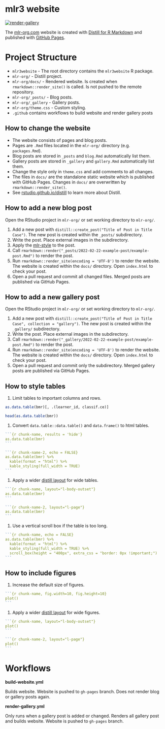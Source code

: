 # mlr3 website

[![render-gallery](https://github.com/mlr-org/mlr3website/actions/workflows/render-gallery.yml/badge.svg?branch=main)](https://github.com/mlr-org/mlr3website/actions/workflows/render-gallery.yml)

The [mlr-org.com](https://mlr-org.com/) website is created with [Distill for R Markdown](https://rstudio.github.io/distill/website.html) and published with [GitHub Pages](https://docs.github.com/en/pages).

# Project Structure

* `mlr3website` - The root directory contains the `mlr3website` R package.
* `mlr-org/` - Distill project.
* `mlr-org/docs/` - Rendered website. Is created when `rmarkdown::render_site()` is called. Is not pushed to the remote repository.
* `mlr-org/_posts/` - Blog posts.
* `mlr-org/_gallery` - Gallery posts.
* `mlr-org/theme.css` - Custom styling.
* `.github` contains workflows to build website and render gallery posts

## How to change the website

* The website consists of pages and blog posts.
* Pages are `.Rmd` files located in the `mlr-org/` directory (e.g. `packages.Rmd`).
* Blog posts are stored in `_posts` and `blog.Rmd` automatically list them.
* Gallery posts are stored in `_gallery` and `gallery.Rmd` automatically list them.
* Change the style only in `theme.css` and add comments to all changes.
* The files in `docs/` are the standalone static website which is published with GitHub Pages.
Changes in `docs/` are overwritten by `rmarkdown::render_site()`.
* See [rstudio.github.io/distill](https://rstudio.github.io/distill/) to learn more about Distill.

## How to add a new blog post

Open the RStudio project in `mlr-org/` or set working directory to `mlr-org/`.

1. Add a new post with `distill::create_post("Title of Post in Title Case")`.
The new post is created within the `_posts/` subdirectory.
1. Write the post.
Place external images in the subdirectory.
1. Apply the [mlr-style](https://github.com/mlr-org/mlr3/wiki/Style-Guide#styler-mlr-style) to the post.
1. Call `rmarkdown::render("_posts/2022-02-22-example-post/example-post.Rmd")` to render the post.
1. Run `rmarkdown::render_site(encoding = 'UTF-8')` to render the website.
The website is created within the `docs/` directory.
Open `index.html` to check your post.
1. Open a pull request and commit all changed files.
Merged posts are published via GitHub Pages.

## How to add a new gallery post

Open the RStudio project in `mlr-org/` or set working directory to `mlr-org/`.

1. Add a new post with `distill::create_post("Title of Post in Title Case", collection = "gallery")`.
The new post is created within the `_gallery/` subdirectory.
1. Write the post.
Place external images in the subdirectory.
1. Call `rmarkdown::render("_gallery/2022-02-22-example-post/example-post.Rmd")` to render the post.
1. Run `rmarkdown::render_site(encoding = 'UTF-8')` to render the website.
The website is created within the `docs/` directory.
Open `index.html` to check your post.
1. Open a pull request and commit only the subdirectory.
Merged gallery posts are published via GitHub Pages.

## How to style tables

1. Limit tables to important columns and rows.

```r
as.data.table(bmr)[, .(learner_id, classif.ce)]

head(as.data.table(bmr))
```


1. Convert `data.table::data.table()` and `data.frame()` to html tables.


````r
```{r chunk-name, results = 'hide'}
as.data.table(bmr)
```

```{r chunk-name-2, echo = FALSE}
as.data.table(bmr) %>%
  kable(format = "html") %>%
  kable_styling(full_width = TRUE)
```
````

1. Apply a wider [distill layout](https://rstudio.github.io/distill/figures.html) for wide tables.


````r
```{r chunk-name, layout="l-body-outset"}
as.data.table(bmr)
```

```{r chunk-name-2, layout="l-page"}
as.data.table(bmr)
```
````

1. Use a vertical scroll box if the table is too long.

````r
```{r chunk-name, echo = FALSE}
as.data.table(bmr) %>%
  kable(format = "html") %>%
  kable_styling(full_width = TRUE) %>%
  scroll_box(height = "400px", extra_css = "border: 0px !important;")
```
````

## How to include figures

1. Increase the default size of figures.

````r
```{r chunk-name, fig.width=10, fig.height=10}
plot()
```
````

1. Apply a wider [distill layout](https://rstudio.github.io/distill/figures.html) for wide figures.


````r
```{r chunk-name, layout="l-body-outset"}
plot()
```

```{r chunk-name-2, layout="l-page"}
plot()
```
````

# Workflows

**build-website.yml**

Builds website.
Website is pushed to `gh-pages` branch.
Does not render blog or gallery posts again.

**render-gallery.yml**

Only runs when a gallery post is added or changed.
Renders all gallery post and builds website.
Website is pushed to `gh-pages` branch.
